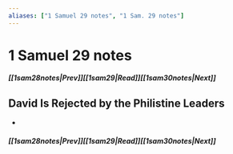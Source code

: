 ```yaml
---
aliases: ["1 Samuel 29 notes", "1 Sam. 29 notes"]
---
```

# 1 Samuel 29 notes
##### <span class=arrow-left></span>[[1sam28notes|Prev]]<span class=navigation-separator></span>[[1sam29|Read]]<span class=navigation-separator></span>[[1sam30notes|Next]]<span class=arrow-right></span>
## David Is Rejected by the Philistine Leaders
- 
##### <span class=arrow-left></span>[[1sam28notes|Prev]]<span class=navigation-separator></span>[[1sam29|Read]]<span class=navigation-separator></span>[[1sam30notes|Next]]<span class=arrow-right></span>